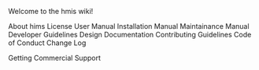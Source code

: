 Welcome to the hmis wiki!

About hims
License
User Manual
Installation Manual
Maintainance Manual
Developer Guidelines
Design Documentation
Contributing Guidelines
Code of Conduct
Change Log

Getting Commercial Support
